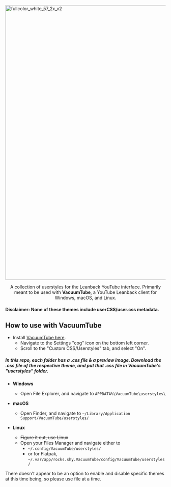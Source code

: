 <img width="6745" height="862" alt="fullcolor_white_57_2x_v2" src="https://github.com/user-attachments/assets/da8fb7f8-060f-4557-b52c-da5d5c3c2495" />


<div align="center">

A collection of userstyles for the Leanback YouTube interface.
Primarily meant to be used with **VacuumTube**, a YouTube Leanback client for Windows, macOS, and Linux.

</div>

#### Disclaimer: None of these themes include userCSS/user.css metadata.

## How to use with VacuumTube
- Install [VacuumTube here](https://github.com/shy1132/VacuumTube).
  - Navigate to the Settings "cog" icon on the bottom left corner.
  - Scroll to the "Custom CSS/Userstyles" tab, and select "On".

##### In this repo, each folder has a .css file & a preview image. Download the .css file of the respective theme, and put that .css file in VacuumTube's "userstyles" folder.

- **Windows**
  - Open File Explorer, and navigate to `APPDATA%\VacuumTube\userstyles\`
 
- **macOS**
  - Open Finder, and navigate to `~/Library/Application Support/VacuumTube/userstyles/`

- **Linux**
  - ~~Figure it out, use Linux~~
  - Open your Files Manager and navigate either to
    - `~/.config/VacuumTube/userstyles/`
    - or for Flatpak, `~/.var/app/rocks.shy.VacuumTube/config/VacuumTube/userstyles/`

There doesn't appear to be an option to enable and disable specific themes at this time being, so please use file at a time.

